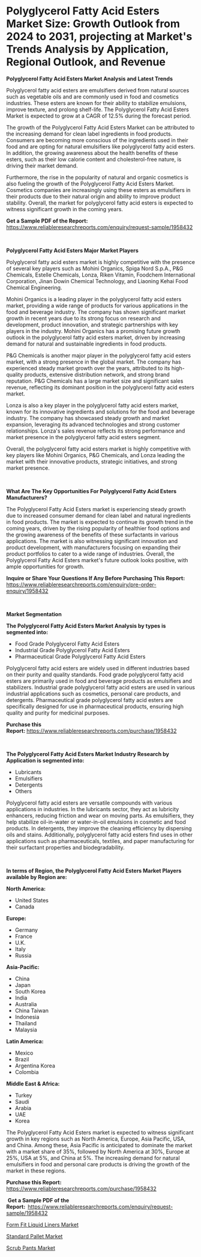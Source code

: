 <p><h1>Polyglycerol Fatty Acid Esters Market Size: Growth Outlook from 2024 to 2031, projecting at Market's Trends Analysis by Application, Regional Outlook, and Revenue</h1></p><p><strong>Polyglycerol Fatty Acid Esters Market Analysis and Latest Trends</strong></p>
<p><p>Polyglycerol fatty acid esters are emulsifiers derived from natural sources such as vegetable oils and are commonly used in food and cosmetics industries. These esters are known for their ability to stabilize emulsions, improve texture, and prolong shelf-life. The Polyglycerol Fatty Acid Esters Market is expected to grow at a CAGR of 12.5% during the forecast period.</p><p>The growth of the Polyglycerol Fatty Acid Esters Market can be attributed to the increasing demand for clean label ingredients in food products. Consumers are becoming more conscious of the ingredients used in their food and are opting for natural emulsifiers like polyglycerol fatty acid esters. In addition, the growing awareness about the health benefits of these esters, such as their low calorie content and cholesterol-free nature, is driving their market demand.</p><p>Furthermore, the rise in the popularity of natural and organic cosmetics is also fueling the growth of the Polyglycerol Fatty Acid Esters Market. Cosmetics companies are increasingly using these esters as emulsifiers in their products due to their natural origin and ability to improve product stability. Overall, the market for polyglycerol fatty acid esters is expected to witness significant growth in the coming years.</p></p>
<p><strong>Get a Sample PDF of the Report:&nbsp;</strong> <a href="https://www.reliableresearchreports.com/enquiry/request-sample/1958432">https://www.reliableresearchreports.com/enquiry/request-sample/1958432</a></p>
<p>&nbsp;</p>
<p><strong>Polyglycerol Fatty Acid Esters Major Market Players</strong></p>
<p><p>Polyglycerol fatty acid esters market is highly competitive with the presence of several key players such as Mohini Organics, Spiga Nord S.p.A., P&G Chemicals, Estelle Chemicals, Lonza, Riken Vitamin, Foodchem International Corporation, Jinan Dowin Chemical Technology, and Liaoning Kehai Food Chemical Engineering.</p><p>Mohini Organics is a leading player in the polyglycerol fatty acid esters market, providing a wide range of products for various applications in the food and beverage industry. The company has shown significant market growth in recent years due to its strong focus on research and development, product innovation, and strategic partnerships with key players in the industry. Mohini Organics has a promising future growth outlook in the polyglycerol fatty acid esters market, driven by increasing demand for natural and sustainable ingredients in food products.</p><p>P&G Chemicals is another major player in the polyglycerol fatty acid esters market, with a strong presence in the global market. The company has experienced steady market growth over the years, attributed to its high-quality products, extensive distribution network, and strong brand reputation. P&G Chemicals has a large market size and significant sales revenue, reflecting its dominant position in the polyglycerol fatty acid esters market.</p><p>Lonza is also a key player in the polyglycerol fatty acid esters market, known for its innovative ingredients and solutions for the food and beverage industry. The company has showcased steady growth and market expansion, leveraging its advanced technologies and strong customer relationships. Lonza's sales revenue reflects its strong performance and market presence in the polyglycerol fatty acid esters segment. </p><p>Overall, the polyglycerol fatty acid esters market is highly competitive with key players like Mohini Organics, P&G Chemicals, and Lonza leading the market with their innovative products, strategic initiatives, and strong market presence.</p></p>
<p>&nbsp;</p>
<p><strong>What Are The Key Opportunities For Polyglycerol Fatty Acid Esters Manufacturers?</strong></p>
<p><p>The Polyglycerol Fatty Acid Esters market is experiencing steady growth due to increased consumer demand for clean label and natural ingredients in food products. The market is expected to continue its growth trend in the coming years, driven by the rising popularity of healthier food options and the growing awareness of the benefits of these surfactants in various applications. The market is also witnessing significant innovation and product development, with manufacturers focusing on expanding their product portfolios to cater to a wide range of industries. Overall, the Polyglycerol Fatty Acid Esters market's future outlook looks positive, with ample opportunities for growth.</p></p>
<p><strong>Inquire or Share Your Questions If Any Before Purchasing This Report:</strong> <a href="https://www.reliableresearchreports.com/enquiry/pre-order-enquiry/1958432">https://www.reliableresearchreports.com/enquiry/pre-order-enquiry/1958432</a></p>
<p>&nbsp;</p>
<p><strong>Market Segmentation</strong></p>
<p><strong>The Polyglycerol Fatty Acid Esters Market Analysis by types is segmented into:</strong></p>
<p><ul><li>Food Grade Polyglycerol Fatty Acid Esters</li><li>Industrial Grade Polyglycerol Fatty Acid Esters</li><li>Pharmaceutical Grade Polyglycerol Fatty Acid Esters</li></ul></p>
<p><p>Polyglycerol fatty acid esters are widely used in different industries based on their purity and quality standards. Food grade polyglycerol fatty acid esters are primarily used in food and beverage products as emulsifiers and stabilizers. Industrial grade polyglycerol fatty acid esters are used in various industrial applications such as cosmetics, personal care products, and detergents. Pharmaceutical grade polyglycerol fatty acid esters are specifically designed for use in pharmaceutical products, ensuring high quality and purity for medicinal purposes.</p></p>
<p><strong>Purchase this Report:&nbsp;</strong><a href="https://www.reliableresearchreports.com/purchase/1958432">https://www.reliableresearchreports.com/purchase/1958432</a></p>
<p>&nbsp;</p>
<p><strong>The Polyglycerol Fatty Acid Esters Market Industry Research by Application is segmented into:</strong></p>
<p><ul><li>Lubricants</li><li>Emulsifiers</li><li>Detergents</li><li>Others</li></ul></p>
<p><p>Polyglycerol fatty acid esters are versatile compounds with various applications in industries. In the lubricants sector, they act as lubricity enhancers, reducing friction and wear on moving parts. As emulsifiers, they help stabilize oil-in-water or water-in-oil emulsions in cosmetic and food products. In detergents, they improve the cleaning efficiency by dispersing oils and stains. Additionally, polyglycerol fatty acid esters find uses in other applications such as pharmaceuticals, textiles, and paper manufacturing for their surfactant properties and biodegradability.</p></p>
<p>&nbsp;</p>
<p><strong>In terms of Region, the Polyglycerol Fatty Acid Esters Market Players available by Region are:</strong></p>
<p>
    <p> <strong> North America: </strong>
        <ul>
            <li>United States</li>
            <li>Canada</li>
        </ul>
        </p> 
    <p> <strong> Europe: </strong>
        <ul>
            <li>Germany</li>
            <li>France</li>
            <li>U.K.</li>
            <li>Italy</li>
            <li>Russia</li>
        </ul>
        </p> 
    <p> <strong> Asia-Pacific: </strong>
        <ul>
            <li>China</li>
            <li>Japan</li>
            <li>South Korea</li>
            <li>India</li>
            <li>Australia</li>
            <li>China Taiwan</li>
            <li>Indonesia</li>
            <li>Thailand</li>
            <li>Malaysia</li>
        </ul>
        </p> 
    <p> <strong> Latin America: </strong>
        <ul>
            <li>Mexico</li>
            <li>Brazil</li>
            <li>Argentina Korea</li>
            <li>Colombia</li>
        </ul>
        </p> 
    <p> <strong> Middle East & Africa: </strong>
        <ul>
            <li>Turkey</li>
            <li>Saudi</li>
            <li>Arabia</li>
            <li>UAE</li>
            <li>Korea</li>
        </ul>
    </p>
    </p>
<p><p>The Polyglycerol Fatty Acid Esters market is expected to witness significant growth in key regions such as North America, Europe, Asia Pacific, USA, and China. Among these, Asia Pacific is anticipated to dominate the market with a market share of 35%, followed by North America at 30%, Europe at 25%, USA at 5%, and China at 5%. The increasing demand for natural emulsifiers in food and personal care products is driving the growth of the market in these regions.</p></p>
<p><strong>Purchase this Report: </strong><a href="https://www.reliableresearchreports.com/purchase/1958432">https://www.reliableresearchreports.com/purchase/1958432</a></p>
<p>&nbsp;<strong>Get a Sample PDF of the Report:&nbsp;&nbsp;</strong><a href="https://www.reliableresearchreports.com/enquiry/request-sample/1958432">https://www.reliableresearchreports.com/enquiry/request-sample/1958432</a></p>
<p><strong></strong></p>
<p><p><a href="https://view.publitas.com/reportprime-1/form-fit-liquid-liners-market-offer-valuable-insights-into-market-size-market-share-market-trends-and-projections-spanning-from-2023-to-2030/">Form Fit Liquid Liners Market</a></p><p><a href="https://view.publitas.com/reportprime-1/standard-pallet-market-insights-market-players-and-forecast-till-2030/">Standard Pallet Market</a></p><p><a href="https://view.publitas.com/reportprime-1/scrub-pants-market-challenges-opportunities-and-growth-drivers-and-major-market-players-forecasted-for-period-from-2023-2030/">Scrub Pants Market</a></p></p>